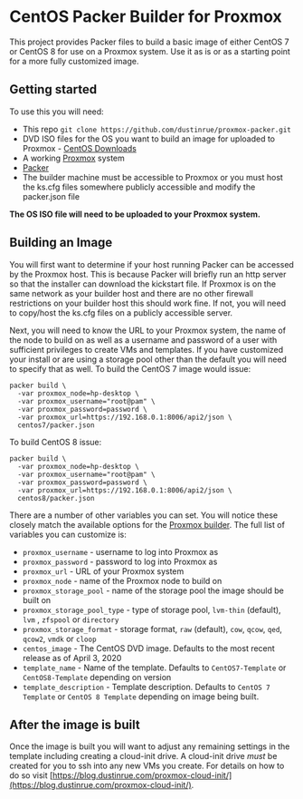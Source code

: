 # CentOS Packer Builder for Proxmox

This project provides Packer files to build a basic image of either CentOS 7 or CentOS 8 for use on a Proxmox system. Use it as is or as a starting point for a more fully customized image.

## Getting started

To use this you will need:

* This repo `git clone https://github.com/dustinrue/proxmox-packer.git`
* DVD ISO files for the OS you want to build an image for uploaded to Proxmox - [CentOS Downloads](https://wiki.centos.org/Download)
* A working [Proxmox](https://www.proxmox.com/en/) system
* [Packer](https://packer.io)
* The builder machine must be accessible to Proxmox or you must host the ks.cfg files somewhere publicly accessible and modify the packer.json file

**The OS ISO file will need to be uploaded to your Proxmox system.**

## Building an Image

You will first want to determine if your host running Packer can be accessed by the Proxmox host. This is because Packer will briefly run an http server so that the installer can download the kickstart file. If Proxmox is on the same network as your builder host and there are no other firewall restrictions on your builder host this should work fine. If not, you will need to copy/host the ks.cfg files on a publicly accessible server.

Next, you will need to know the URL to your Proxmox system, the name of the node to build on as well as a username and password of a user with sufficient privileges to create VMs and templates. If you have customized your install or are using a storage pool other than the default you will need to specify that as well. To build the CentOS 7 image would issue:

```
packer build \
  -var proxmox_node=hp-desktop \
  -var proxmox_username="root@pam" \
  -var proxmox_password=password \
  -var proxmox_url=https://192.168.0.1:8006/api2/json \
  centos7/packer.json
```

To build CentOS 8 issue:

```
packer build \
  -var proxmox_node=hp-desktop \
  -var proxmox_username="root@pam" \
  -var proxmox_password=password \
  -var proxmox_url=https://192.168.0.1:8006/api2/json \
  centos8/packer.json
```

There are a number of other variables you can set. You will notice these closely match the available options for the [Proxmox builder](https://packer.io/docs/builders/proxmox.html). The full list of variables you can customize is:

* `proxmox_username` - username to log into Proxmox as
* `proxmox_password` - password to log into Proxmox as
* `proxmox_url` - URL of your Proxmox system
* `proxmox_node` - name of the Proxmox node to build on
* `proxmox_storage_pool` - name of the storage pool the image should be built on
* `proxmox_storage_pool_type` - type of storage pool, `lvm-thin` (default), `lvm` , `zfspool` or `directory`
* `proxmox_storage_format` - storage format, `raw` (default), `cow`, `qcow`, `qed`, `qcow2`, `vmdk` or `cloop` 
* `centos_image` - The CentOS DVD image. Defaults to the most recent release as of April 3, 2020
* `template_name` - Name of the template. Defaults to `CentOS7-Template` or `CentOS8-Template` depending on version
* `template_description` - Template description. Defaults to `CentOS 7 Template` or `CentOS 8 Template` depending on image being built.

## After the image is built

Once the image is built you will want to adjust any remaining settings in the template including creating a cloud-init drive. A cloud-init drive _must_ be created for you to ssh into any new VMs you create. For details on how to do so visit [https://blog.dustinrue.com/proxmox-cloud-init/](https://blog.dustinrue.com/proxmox-cloud-init/).
